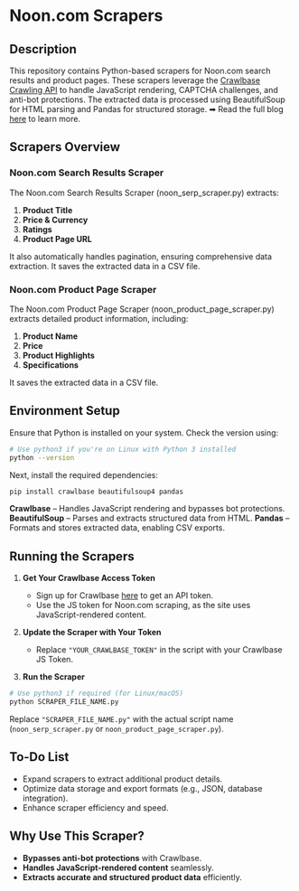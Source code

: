 # Noon.com Scrapers

## Description

This repository contains Python-based scrapers for Noon.com search results and product pages. These scrapers leverage the [Crawlbase Crawling API](https://crawlbase.com/crawling-api-avoid-captchas-blocks) to handle JavaScript rendering, CAPTCHA challenges, and anti-bot protections. The extracted data is processed using BeautifulSoup for HTML parsing and Pandas for structured storage.
➡ Read the full blog [here](https://crawlbase.com/blog/how-to-scrape-noon-data/) to learn more.

## Scrapers Overview

### Noon.com Search Results Scraper

The Noon.com Search Results Scraper (noon_serp_scraper.py) extracts:

1. **Product Title**
2. **Price & Currency**
3. **Ratings**
4. **Product Page URL**

It also automatically handles pagination, ensuring comprehensive data extraction. It saves the extracted data in a CSV file.

### Noon.com Product Page Scraper

The Noon.com Product Page Scraper (noon_product_page_scraper.py) extracts detailed product information, including:

1. **Product Name**
2. **Price**
3. **Product Highlights**
4. **Specifications**

It saves the extracted data in a CSV file.

## Environment Setup

Ensure that Python is installed on your system. Check the version using:

```bash
# Use python3 if you're on Linux with Python 3 installed
python --version
```

Next, install the required dependencies:

```bash
pip install crawlbase beautifulsoup4 pandas
```

**Crawlbase** – Handles JavaScript rendering and bypasses bot protections.
**BeautifulSoup** – Parses and extracts structured data from HTML.
**Pandas** – Formats and stores extracted data, enabling CSV exports.

## Running the Scrapers

1. **Get Your Crawlbase Access Token**

   - Sign up for Crawlbase [here](https://crawlbase.com/signup) to get an API token.
   - Use the JS token for Noon.com scraping, as the site uses JavaScript-rendered content.

2. **Update the Scraper with Your Token**

   - Replace `"YOUR_CRAWLBASE_TOKEN"` in the script with your Crawlbase JS Token.

3. **Run the Scraper**

```bash
# Use python3 if required (for Linux/macOS)
python SCRAPER_FILE_NAME.py
```

Replace `"SCRAPER_FILE_NAME.py"` with the actual script name (`noon_serp_scraper.py` or `noon_product_page_scraper.py`).

## To-Do List

- Expand scrapers to extract additional product details.
- Optimize data storage and export formats (e.g., JSON, database integration).
- Enhance scraper efficiency and speed.

## Why Use This Scraper?

- **Bypasses anti-bot protections** with Crawlbase.
- **Handles JavaScript-rendered content** seamlessly.
- **Extracts accurate and structured product data** efficiently.
